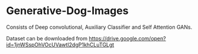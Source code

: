 # Generative-Dog-Images
Consists of Deep convolutional, Auxiliary Classifier and Self Attention GANs.

Dataset can be downloaded from https://drive.google.com/open?id=1jnWSspOhVOcUVawtI2dgP1khCLuTGLgt
